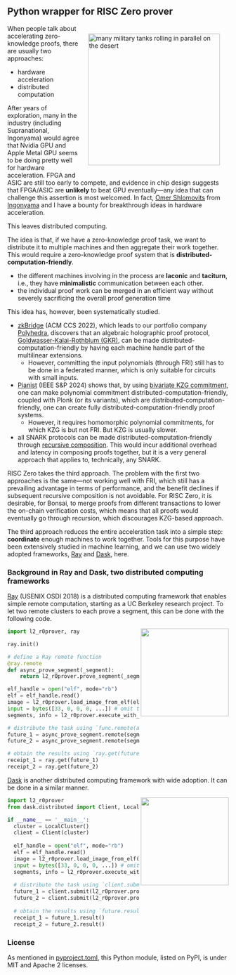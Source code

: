## Python wrapper for RISC Zero prover

<img src="https://github.com/l2iterative/r0prover-python/raw/main/title.png" align="right" style="margin: 20px;" alt="many military tanks rolling in parallel on the desert" width="300"/>

When people talk about accelerating zero-knowledge proofs, there are usually two approaches:
- hardware acceleration
- distributed computation

After years of exploration, many in the industry (including Supranational, Ingonyama) would agree that Nvidia GPU and 
Apple Metal GPU seems to be doing pretty well for hardware acceleration. FPGA and ASIC are still too early to compete, 
and evidence in chip design suggests that FPGA/ASIC are **unlikely** to beat GPU eventually—any idea that can challenge this assertion 
is most welcomed. In fact, [Omer Shlomovits](https://www.omershlomovits.com/) from [Ingonyama](https://www.ingonyama.com/) 
and I have a bounty for breakthrough ideas in hardware acceleration.

This leaves distributed computing. 

The idea is that, if we have a zero-knowledge proof task, we want to distribute it to multiple machines and then aggregate 
their work together. This would require a zero-knowledge proof system that is **distributed-computation-friendly**.
- the different machines involving in the process are **laconic** and **taciturn**, i.e., they have **minimalistic** communication between each other.
- the individual proof work can be merged in an efficient way without severely sacrificing the overall proof generation time

This idea has, however, been systematically studied. 

- [zkBridge](https://dl.acm.org/doi/10.1145/3548606.3560652) (ACM CCS 2022), which leads to our portfolio company 
[Polyhedra](https://polyhedra.network/), discovers that an algebraic holographic proof protocol, [Goldwasser-Kalai-Rothblum (GKR)](https://people.cs.georgetown.edu/jthaler/GKRNote.pdf), 
can be made distributed-computation-friendly by having each machine handle part of the multilinear extensions. 
   * However, committing the input polynomials (through FRI) still has to be done in a federated manner, which is only suitable 
for circuits with small inputs. 
- [Pianist](https://www.computer.org/csdl/proceedings-article/sp/2024/313000a035/1RjEaaM09eU) (IEEE S&P 2024) shows that, 
by using [bivariate KZG commitment](https://eprint.iacr.org/2011/587.pdf), one can make polynomial commitment 
distributed-computation-friendly, coupled with Plonk (or its variants), which are distributed-computation-friendly, 
one can create fully distributed-computation-friendly proof systems. 
   * However, it requires homomorphic polynomial commitments, for which KZG is but not FRI. But KZG is usually slower.
- all SNARK protocols can be made distributed-computation-friendly through [recursive composition](https://people.eecs.berkeley.edu/~alexch/#show-abstract). 
This would incur additional overhead and latency in composing proofs together, but it is a very general approach that 
applies to, technically, any SNARK. 

RISC Zero takes the third approach. The problem with the first two approaches is the same—not working well with FRI, which
still has a prevailing advantage in terms of performance, and the benefit declines if subsequent recursive composition is not avoidable.
For RISC Zero, it is desirable, for Bonsai, to merge proofs from different transactions to lower the on-chain verification 
costs, which means that all proofs would eventually go through recursion, which discourages KZG-based approach.

The third approach reduces the entire acceleration task into a simple step: **coordinate** enough machines to work together.
Tools for this purpose have been extensively studied in machine learning, and we can use two widely adopted frameworks,
[Ray](https://www.usenix.org/conference/osdi18/presentation/moritz) and [Dask](https://www.dask.org/), here.

### Background in Ray and Dask, two distributed computing frameworks

[Ray](https://www.usenix.org/conference/osdi18/presentation/moritz) (USENIX OSDI 2018) is a distributed computing framework that 
enables simple remote computation, starting as a UC Berkeley research project. To let two remote clusters to each prove a segment, this can be done with the following 
code.

<img src="https://ray-project.github.io/q4-2021-docs-hackathon/0.3/images/ray-logo.png" align="right" width="200"/>

```python
import l2_r0prover, ray

ray.init()

# define a Ray remote function
@ray.remote
def async_prove_segment(_segment):
    return l2_r0prover.prove_segment(_segment)

elf_handle = open("elf", mode="rb")
elf = elf_handle.read()
image = l2_r0prover.load_image_from_elf(elf)
input = bytes([33, 0, 0, 0, ...]) # omit the detail input
segments, info = l2_r0prover.execute_with_input(image, input)

# distribute the task using `func.remote(args)`
future_1 = async_prove_segment.remote(segments[0])
future_2 = async_prove_segment.remote(segments[1])

# obtain the results using `ray.get(future)`
receipt_1 = ray.get(future_1)
receipt_2 = ray.get(future_2)
```

[Dask](https://www.dask.org/) is another distributed computing framework with wide adoption. It can be done in a similar manner.

<img src="https://docs.dask.org/en/stable/_images/dask_horizontal.svg" align="right" width="200"/>

```python
import l2_r0prover
from dask.distributed import Client, LocalCluster

if __name__ == '__main__':
  cluster = LocalCluster()
  client = Client(cluster)
  
  elf_handle = open("elf", mode="rb")
  elf = elf_handle.read()
  image = l2_r0prover.load_image_from_elf(elf)
  input = bytes([33, 0, 0, 0, ...]) # omit the detail input
  segments, info = l2_r0prover.execute_with_input(image, input)
  
  # distribute the task using `client.submit(func, args)`
  future_1 = client.submit(l2_r0prover.prove_segment, segments[0])
  future_2 = client.submit(l2_r0prover.prove_segment, segments[1])
  
  # obtain the results using `future.result()`
  receipt_1 = future_1.result()
  receipt_2 = future_2.result()
```


### License

As mentioned in [pyproject.toml](pyproject.toml), this Python module, listed on PyPI, is under MIT and Apache 2 licenses.
